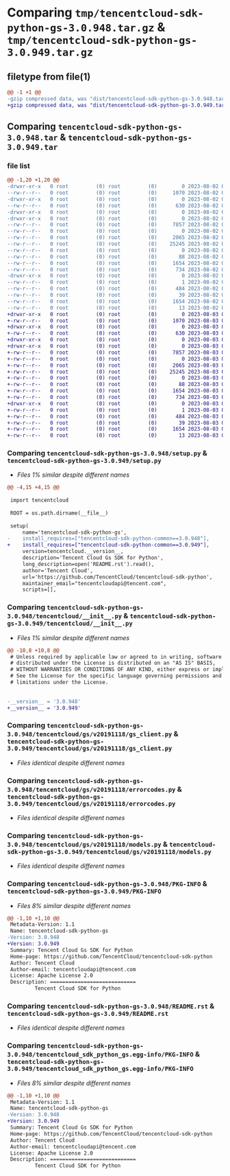 # Comparing `tmp/tencentcloud-sdk-python-gs-3.0.948.tar.gz` & `tmp/tencentcloud-sdk-python-gs-3.0.949.tar.gz`

## filetype from file(1)

```diff
@@ -1 +1 @@
-gzip compressed data, was "dist/tencentcloud-sdk-python-gs-3.0.948.tar", last modified: Wed Aug  2 00:30:42 2023, max compression
+gzip compressed data, was "dist/tencentcloud-sdk-python-gs-3.0.949.tar", last modified: Thu Aug  3 00:26:59 2023, max compression
```

## Comparing `tencentcloud-sdk-python-gs-3.0.948.tar` & `tencentcloud-sdk-python-gs-3.0.949.tar`

### file list

```diff
@@ -1,20 +1,20 @@
-drwxr-xr-x   0 root         (0) root         (0)        0 2023-08-02 00:30:42.000000 tencentcloud-sdk-python-gs-3.0.948/
--rw-r--r--   0 root         (0) root         (0)     1070 2023-08-02 00:30:42.000000 tencentcloud-sdk-python-gs-3.0.948/setup.py
-drwxr-xr-x   0 root         (0) root         (0)        0 2023-08-02 00:30:42.000000 tencentcloud-sdk-python-gs-3.0.948/tencentcloud/
--rw-r--r--   0 root         (0) root         (0)      630 2023-08-02 00:30:42.000000 tencentcloud-sdk-python-gs-3.0.948/tencentcloud/__init__.py
-drwxr-xr-x   0 root         (0) root         (0)        0 2023-08-02 00:30:42.000000 tencentcloud-sdk-python-gs-3.0.948/tencentcloud/gs/
-drwxr-xr-x   0 root         (0) root         (0)        0 2023-08-02 00:30:42.000000 tencentcloud-sdk-python-gs-3.0.948/tencentcloud/gs/v20191118/
--rw-r--r--   0 root         (0) root         (0)     7857 2023-08-02 00:30:42.000000 tencentcloud-sdk-python-gs-3.0.948/tencentcloud/gs/v20191118/gs_client.py
--rw-r--r--   0 root         (0) root         (0)        0 2023-08-02 00:30:42.000000 tencentcloud-sdk-python-gs-3.0.948/tencentcloud/gs/v20191118/__init__.py
--rw-r--r--   0 root         (0) root         (0)     2065 2023-08-02 00:30:42.000000 tencentcloud-sdk-python-gs-3.0.948/tencentcloud/gs/v20191118/errorcodes.py
--rw-r--r--   0 root         (0) root         (0)    25245 2023-08-02 00:30:42.000000 tencentcloud-sdk-python-gs-3.0.948/tencentcloud/gs/v20191118/models.py
--rw-r--r--   0 root         (0) root         (0)        0 2023-08-02 00:30:42.000000 tencentcloud-sdk-python-gs-3.0.948/tencentcloud/gs/__init__.py
--rw-r--r--   0 root         (0) root         (0)       88 2023-08-02 00:30:42.000000 tencentcloud-sdk-python-gs-3.0.948/setup.cfg
--rw-r--r--   0 root         (0) root         (0)     1654 2023-08-02 00:30:42.000000 tencentcloud-sdk-python-gs-3.0.948/PKG-INFO
--rw-r--r--   0 root         (0) root         (0)      734 2023-08-02 00:30:42.000000 tencentcloud-sdk-python-gs-3.0.948/README.rst
-drwxr-xr-x   0 root         (0) root         (0)        0 2023-08-02 00:30:42.000000 tencentcloud-sdk-python-gs-3.0.948/tencentcloud_sdk_python_gs.egg-info/
--rw-r--r--   0 root         (0) root         (0)        1 2023-08-02 00:30:42.000000 tencentcloud-sdk-python-gs-3.0.948/tencentcloud_sdk_python_gs.egg-info/dependency_links.txt
--rw-r--r--   0 root         (0) root         (0)      484 2023-08-02 00:30:42.000000 tencentcloud-sdk-python-gs-3.0.948/tencentcloud_sdk_python_gs.egg-info/SOURCES.txt
--rw-r--r--   0 root         (0) root         (0)       39 2023-08-02 00:30:42.000000 tencentcloud-sdk-python-gs-3.0.948/tencentcloud_sdk_python_gs.egg-info/requires.txt
--rw-r--r--   0 root         (0) root         (0)     1654 2023-08-02 00:30:42.000000 tencentcloud-sdk-python-gs-3.0.948/tencentcloud_sdk_python_gs.egg-info/PKG-INFO
--rw-r--r--   0 root         (0) root         (0)       13 2023-08-02 00:30:42.000000 tencentcloud-sdk-python-gs-3.0.948/tencentcloud_sdk_python_gs.egg-info/top_level.txt
+drwxr-xr-x   0 root         (0) root         (0)        0 2023-08-03 00:26:59.000000 tencentcloud-sdk-python-gs-3.0.949/
+-rw-r--r--   0 root         (0) root         (0)     1070 2023-08-03 00:26:59.000000 tencentcloud-sdk-python-gs-3.0.949/setup.py
+drwxr-xr-x   0 root         (0) root         (0)        0 2023-08-03 00:26:59.000000 tencentcloud-sdk-python-gs-3.0.949/tencentcloud/
+-rw-r--r--   0 root         (0) root         (0)      630 2023-08-03 00:26:59.000000 tencentcloud-sdk-python-gs-3.0.949/tencentcloud/__init__.py
+drwxr-xr-x   0 root         (0) root         (0)        0 2023-08-03 00:26:59.000000 tencentcloud-sdk-python-gs-3.0.949/tencentcloud/gs/
+drwxr-xr-x   0 root         (0) root         (0)        0 2023-08-03 00:26:59.000000 tencentcloud-sdk-python-gs-3.0.949/tencentcloud/gs/v20191118/
+-rw-r--r--   0 root         (0) root         (0)     7857 2023-08-03 00:26:59.000000 tencentcloud-sdk-python-gs-3.0.949/tencentcloud/gs/v20191118/gs_client.py
+-rw-r--r--   0 root         (0) root         (0)        0 2023-08-03 00:26:59.000000 tencentcloud-sdk-python-gs-3.0.949/tencentcloud/gs/v20191118/__init__.py
+-rw-r--r--   0 root         (0) root         (0)     2065 2023-08-03 00:26:59.000000 tencentcloud-sdk-python-gs-3.0.949/tencentcloud/gs/v20191118/errorcodes.py
+-rw-r--r--   0 root         (0) root         (0)    25245 2023-08-03 00:26:59.000000 tencentcloud-sdk-python-gs-3.0.949/tencentcloud/gs/v20191118/models.py
+-rw-r--r--   0 root         (0) root         (0)        0 2023-08-03 00:26:59.000000 tencentcloud-sdk-python-gs-3.0.949/tencentcloud/gs/__init__.py
+-rw-r--r--   0 root         (0) root         (0)       88 2023-08-03 00:26:59.000000 tencentcloud-sdk-python-gs-3.0.949/setup.cfg
+-rw-r--r--   0 root         (0) root         (0)     1654 2023-08-03 00:26:59.000000 tencentcloud-sdk-python-gs-3.0.949/PKG-INFO
+-rw-r--r--   0 root         (0) root         (0)      734 2023-08-03 00:26:59.000000 tencentcloud-sdk-python-gs-3.0.949/README.rst
+drwxr-xr-x   0 root         (0) root         (0)        0 2023-08-03 00:26:59.000000 tencentcloud-sdk-python-gs-3.0.949/tencentcloud_sdk_python_gs.egg-info/
+-rw-r--r--   0 root         (0) root         (0)        1 2023-08-03 00:26:59.000000 tencentcloud-sdk-python-gs-3.0.949/tencentcloud_sdk_python_gs.egg-info/dependency_links.txt
+-rw-r--r--   0 root         (0) root         (0)      484 2023-08-03 00:26:59.000000 tencentcloud-sdk-python-gs-3.0.949/tencentcloud_sdk_python_gs.egg-info/SOURCES.txt
+-rw-r--r--   0 root         (0) root         (0)       39 2023-08-03 00:26:59.000000 tencentcloud-sdk-python-gs-3.0.949/tencentcloud_sdk_python_gs.egg-info/requires.txt
+-rw-r--r--   0 root         (0) root         (0)     1654 2023-08-03 00:26:59.000000 tencentcloud-sdk-python-gs-3.0.949/tencentcloud_sdk_python_gs.egg-info/PKG-INFO
+-rw-r--r--   0 root         (0) root         (0)       13 2023-08-03 00:26:59.000000 tencentcloud-sdk-python-gs-3.0.949/tencentcloud_sdk_python_gs.egg-info/top_level.txt
```

### Comparing `tencentcloud-sdk-python-gs-3.0.948/setup.py` & `tencentcloud-sdk-python-gs-3.0.949/setup.py`

 * *Files 1% similar despite different names*

```diff
@@ -4,15 +4,15 @@
 
 import tencentcloud
 
 ROOT = os.path.dirname(__file__)
 
 setup(
     name='tencentcloud-sdk-python-gs',
-    install_requires=["tencentcloud-sdk-python-common==3.0.948"],
+    install_requires=["tencentcloud-sdk-python-common==3.0.949"],
     version=tencentcloud.__version__,
     description='Tencent Cloud Gs SDK for Python',
     long_description=open('README.rst').read(),
     author='Tencent Cloud',
     url='https://github.com/TencentCloud/tencentcloud-sdk-python',
     maintainer_email="tencentcloudapi@tencent.com",
     scripts=[],
```

### Comparing `tencentcloud-sdk-python-gs-3.0.948/tencentcloud/__init__.py` & `tencentcloud-sdk-python-gs-3.0.949/tencentcloud/__init__.py`

 * *Files 1% similar despite different names*

```diff
@@ -10,8 +10,8 @@
 # Unless required by applicable law or agreed to in writing, software
 # distributed under the License is distributed on an "AS IS" BASIS,
 # WITHOUT WARRANTIES OR CONDITIONS OF ANY KIND, either express or implied.
 # See the License for the specific language governing permissions and
 # limitations under the License.
 
 
-__version__ = '3.0.948'
+__version__ = '3.0.949'
```

### Comparing `tencentcloud-sdk-python-gs-3.0.948/tencentcloud/gs/v20191118/gs_client.py` & `tencentcloud-sdk-python-gs-3.0.949/tencentcloud/gs/v20191118/gs_client.py`

 * *Files identical despite different names*

### Comparing `tencentcloud-sdk-python-gs-3.0.948/tencentcloud/gs/v20191118/errorcodes.py` & `tencentcloud-sdk-python-gs-3.0.949/tencentcloud/gs/v20191118/errorcodes.py`

 * *Files identical despite different names*

### Comparing `tencentcloud-sdk-python-gs-3.0.948/tencentcloud/gs/v20191118/models.py` & `tencentcloud-sdk-python-gs-3.0.949/tencentcloud/gs/v20191118/models.py`

 * *Files identical despite different names*

### Comparing `tencentcloud-sdk-python-gs-3.0.948/PKG-INFO` & `tencentcloud-sdk-python-gs-3.0.949/PKG-INFO`

 * *Files 8% similar despite different names*

```diff
@@ -1,10 +1,10 @@
 Metadata-Version: 1.1
 Name: tencentcloud-sdk-python-gs
-Version: 3.0.948
+Version: 3.0.949
 Summary: Tencent Cloud Gs SDK for Python
 Home-page: https://github.com/TencentCloud/tencentcloud-sdk-python
 Author: Tencent Cloud
 Author-email: tencentcloudapi@tencent.com
 License: Apache License 2.0
 Description: ============================
         Tencent Cloud SDK for Python
```

### Comparing `tencentcloud-sdk-python-gs-3.0.948/README.rst` & `tencentcloud-sdk-python-gs-3.0.949/README.rst`

 * *Files identical despite different names*

### Comparing `tencentcloud-sdk-python-gs-3.0.948/tencentcloud_sdk_python_gs.egg-info/PKG-INFO` & `tencentcloud-sdk-python-gs-3.0.949/tencentcloud_sdk_python_gs.egg-info/PKG-INFO`

 * *Files 8% similar despite different names*

```diff
@@ -1,10 +1,10 @@
 Metadata-Version: 1.1
 Name: tencentcloud-sdk-python-gs
-Version: 3.0.948
+Version: 3.0.949
 Summary: Tencent Cloud Gs SDK for Python
 Home-page: https://github.com/TencentCloud/tencentcloud-sdk-python
 Author: Tencent Cloud
 Author-email: tencentcloudapi@tencent.com
 License: Apache License 2.0
 Description: ============================
         Tencent Cloud SDK for Python
```

